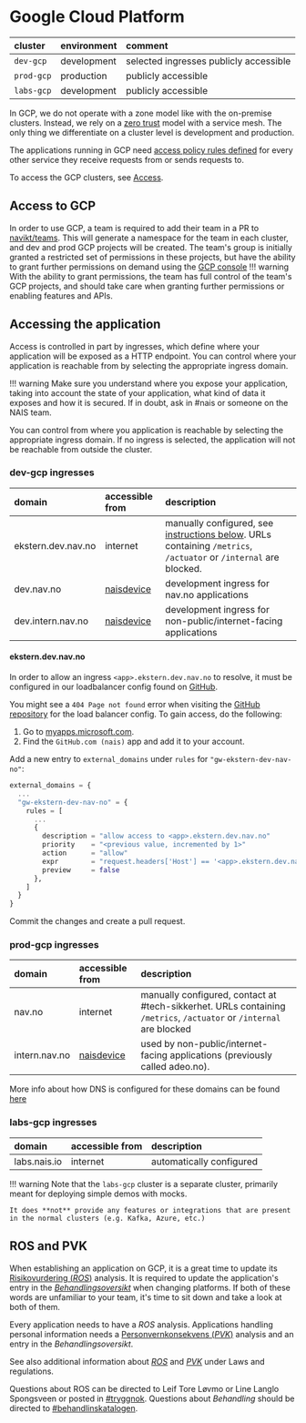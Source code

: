 # Google Cloud Platform

| cluster    | environment | comment                                |
|:-----------|:------------|:---------------------------------------|
| `dev-gcp`  | development | selected ingresses publicly accessible |
| `prod-gcp` | production  | publicly accessible                    |
| `labs-gcp` | development | publicly accessible                    |

In GCP, we do not operate with a zone model like with the on-premise clusters. Instead, we rely on a [zero trust](../appendix/zero-trust.md) model with a service mesh. The only thing we differentiate on a cluster level is development and production.

The applications running in GCP need [access policy rules defined](../nais-application/access-policy.md) for every other service they receive requests from or sends requests to.

To access the GCP clusters, see [Access](../basics/access.md#google-cloud-platform-gcp).

## Access to GCP
In order to use GCP, a team is required to add their team in a PR to [navikt/teams](https://github.com/navikt/teams).
This will generate a namespace for the team in each cluster, and dev and prod GCP projects will be created.
The team's group is initially granted a restricted set of permissions in these projects, but have the ability to grant further permissions on demand using the [GCP console](https://console.cloud.google.com)
!!! warning
    With the ability to grant permissions, the team has full control of the team's GCP projects, and should take care when granting further permissions or enabling features and APIs.

## Accessing the application

Access is controlled in part by ingresses, which define where your application will be exposed as a HTTP endpoint. You can control where your application is reachable from by selecting the appropriate ingress domain.

!!! warning
    Make sure you understand where you expose your application, taking into account the state of your application, what kind of data it exposes and how it is secured. If in doubt, ask in \#nais or someone on the NAIS team.


You can control from where you application is reachable by selecting the appropriate ingress domain. If no ingress is selected, the application will not be reachable from outside the cluster.

### dev-gcp ingresses

| domain             | accessible from                   | description                                                                                                                          |
|:-------------------|:----------------------------------|:-------------------------------------------------------------------------------------------------------------------------------------|
| ekstern.dev.nav.no | internet                          | manually configured, see [instructions below](#eksterndevnavno). URLs containing `/metrics`, `/actuator` or `/internal` are blocked. |
| dev.nav.no         | [naisdevice](../device/README.md) | development ingress for nav.no applications                                                                                          |
| dev.intern.nav.no  | [naisdevice](../device/README.md) | development ingress for non-public/internet-facing applications                                                                      |


#### ekstern.dev.nav.no

In order to allow an ingress `<app>.ekstern.dev.nav.no` to resolve, it must be configured in our loadbalancer config found on [GitHub](https://github.com/nais/gcp/blob/master/infrastructure/dev.tfvars).

You might see a `404 Page not found` error when visiting the [GitHub repository](https://github.com/nais/gcp/blob/master/infrastructure/dev.tfvars) for the load balancer config.
To gain access, do the following:

1. Go to [myapps.microsoft.com](https://account.activedirectory.windowsazure.com/r#/addApplications).
2. Find the `GitHub.com (nais)` app and add it to your account.

Add a new entry to `external_domains` under `rules` for `"gw-ekstern-dev-nav-no"`:

```terraform
external_domains = {
  ...
  "gw-ekstern-dev-nav-no" = {
    rules = [
      ...
      {
        description = "allow access to <app>.ekstern.dev.nav.no"
        priority    = "<previous value, incremented by 1>"
        action      = "allow"
        expr        = "request.headers['Host'] == '<app>.ekstern.dev.nav.no'"
        preview     = false
      },
    ]
  }
}
```

Commit the changes and create a pull request.

### prod-gcp ingresses

| domain           | accessible from                   | description                                                                                                          |
|:-----------------|:----------------------------------|:---------------------------------------------------------------------------------------------------------------------|
| nav.no           | internet                          | manually configured, contact at \#tech-sikkerhet. URLs containing `/metrics`, `/actuator` or `/internal` are blocked |
| intern.nav.no    | [naisdevice](../device/README.md) | used by non-public/internet-facing applications \(previously called adeo.no\).                                       |

More info about how DNS is configured for these domains can be found [here](../appendix/ingress-dns.md)

### labs-gcp ingresses

| domain       | accessible from | description              |
|:-------------|:----------------|:-------------------------|
| labs.nais.io | internet        | automatically configured |

!!! warning
    Note that the `labs-gcp` cluster is a separate cluster, primarily meant for deploying simple demos with mocks. 
    
    It does **not** provide any features or integrations that are present in the normal clusters (e.g. Kafka, Azure, etc.)

## ROS and PVK

When establishing an application on GCP, it is a great time to update its [Risikovurdering (*ROS*)](https://navno.sharepoint.com/sites/intranett-it/SitePages/Risikovurderinger.aspx) analysis. It is required to update the application's entry in the [*Behandlingsoversikt*](https://navno.sharepoint.com/sites/intranett-personvern/SitePages/Behandlingskatalog.aspx) when changing platforms. If both of these words are unfamiliar to your team, it's time to sit down and take a look at both of them.

Every application needs to have a *ROS* analysis. 
Applications handling personal information needs a [Personvernkonsekvens (*PVK*)](https://navno.sharepoint.com/sites/intranett-personvern/SitePages/PVK.aspx) analysis and an entry in the *Behandlingsoversikt*.

See also additional information about [*ROS*](../legal/app-ros.md) and [*PVK*](../legal/app-pvk.md) under Laws and regulations.

Questions about ROS can be directed to Leif Tore Løvmo or Line Langlo Spongsveen or posted in [#tryggnok](https://nav-it.slack.com/archives/CQ0D5HLSW). Questions about *Behandling* should be directed to [#behandlinskatalogen](https://nav-it.slack.com/archives/CR1B19E6L).

